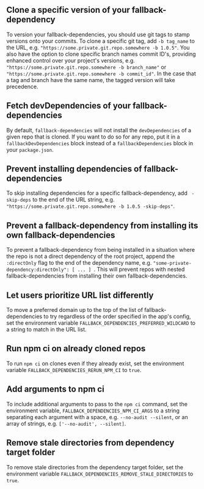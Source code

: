 ## Clone a specific version of your fallback-dependency

To version your fallback-dependencies, you should use git tags to stamp versions onto your commits. To clone a specific git tag, add `-b tag_name` to the URL, e.g. `"https://some.private.git.repo.somewhere -b 1.0.5"`. You also have the option to clone specific branch names commit ID's, providing enhanced control over your project's versions, e.g. `"https://some.private.git.repo.somewhere -b branch_name"` or `"https://some.private.git.repo.somewhere -b commit_id"`. In the case that a tag and branch have the same name, the tagged version will take precedence.

## Fetch devDependencies of your fallback-dependencies

By default, `fallback-dependencies` will not install the `devDependencies` of a given repo that is cloned. If you want to do so for any repo, put it in a `fallbackDevDependencies` block instead of a `fallbackDependencies` block in your `package.json`.

## Prevent installing dependencies of fallback-dependencies

To skip installing dependencies for a specific fallback-dependency, add ` -skip-deps` to the end of the URL string, e.g. `"https://some.private.git.repo.somewhere -b 1.0.5 -skip-deps"`.

## Prevent a fallback-dependency from installing its own fallback-dependencies

To prevent a fallback-dependency from being installed in a situation where the repo is not a direct dependency of the root project, append the `:directOnly` flag to the end of the dependency name, e.g. `"some-private-dependency:directOnly": [ ... ] `. This will prevent repos with nested fallback-dependencies from installing their own fallback-dependencies.

## Let users prioritize URL list differently

To move a preferred domain up to the top of the list of fallback-dependencies to try regardless of the order specified in the app's config, set the environment variable `FALLBACK_DEPENDENCIES_PREFERRED_WILDCARD` to a string to match in the URL list.

## Run npm ci on already cloned repos

To run `npm ci` on clones even if they already exist, set the environment variable `FALLBACK_DEPENDENCIES_RERUN_NPM_CI` to `true`.

## Add arguments to npm ci

To include additional arguments to pass to the `npm ci` command, set the environment variable, `FALLBACK_DEPENDENCIES_NPM_CI_ARGS` to a string separating each argument with a space, e.g. `--no-audit --silent`, or an array of strings, e.g. `['--no-audit', --silent]`.

## Remove stale directories from dependency target folder

To remove stale directories from the dependency target folder, set the environment variable `FALLBACK_DEPENDENCIES_REMOVE_STALE_DIRECTORIES` to `true`.
